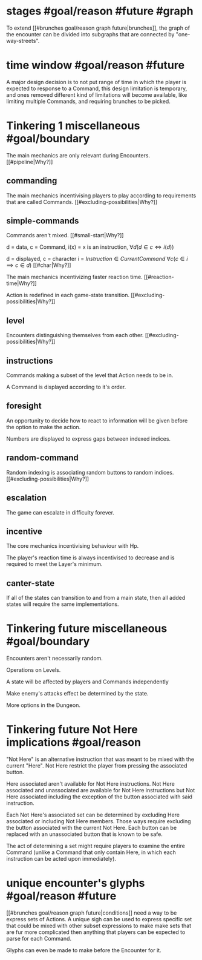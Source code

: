 # stages #goal/reason #future #graph 
To extend [[#brunches goal/reason graph future|brunches]], the graph of the encounter can be divided into subgraphs that are connected by "one-way-streets".
# time window #goal/reason #future 
A major design decision is to not put range of time in which the player is expected to response to a Command, this design limitation is temporary, and ones removed different kind of limitations will become available, like limiting multiple Commands, and requiring brunches to be picked.
# Tinkering 1 miscellaneous #goal/boundary 
The main mechanics are only relevant during Encounters. [[#pipeline|Why?]]
## commanding
The main mechanics incentivising players to play according to requirements that are called Commands. [[#excluding-possibilities|Why?]]
## simple-commands
Commands aren't mixed. [[#small-start|Why?]]

d = data, c = Command,
i(x) = x is an instruction,
$\forall d(d\in c\Longleftrightarrow i(d))$ 

d = displayed, c = character
i = $Instruction\in Current Command$
$\forall c(c\in i\implies c\in d)$ [[#char|Why?]]

The main mechanics incentivizing faster reaction time. [[#reaction-time|Why?]]

Action is redefined in each game-state transition. [[#excluding-possibilities|Why?]]
## level
Encounters distinguishing themselves from each other. [[#excluding-possibilities|Why?]]

## instructions
Commands making a subset of the level that Action needs to be in.

A Command is displayed according to it's order. 
## foresight
An opportunity to decide how to react to information will be given before the option to make the action.


Numbers are displayed to express gaps between indexed indices.
## random-command
Random indexing is associating random buttons to random indices. [[#excluding-possibilities|Why?]]
## escalation
The game can escalate in difficulty forever.
## incentive
The core mechanics incentivising behaviour with Hp. 

The player's reaction time is always incentivised to decrease and is required to meet the Layer's minimum.
## canter-state
If all of the states can transition to and from a main state, then all added states will require the same implementations.
# Tinkering future miscellaneous #goal/boundary 
Encounters aren't necessarily random.

Operations on Levels.

A state will be affected by players and Commands independently

Make enemy's attacks effect be determined by the state. 

More options in the Dungeon.
# Tinkering future Not Here implications #goal/reason 
"Not Here" is an alternative instruction that was meant to be mixed with the current "Here".
Not Here restrict the player from pressing the associated button.

Here associated aren't available for Not Here instructions.
Not Here associated and unassociated are available for Not Here instructions but Not Here associated including the exception of the button associated with said instruction.

Each Not Here's associated set can be determined by excluding Here associated or including Not Here members. Those ways require excluding the button associated with the current Not Here. Each button can be replaced with an unassociated button that is known to be safe.

The act of determining a set might require players to examine the entire Command (unlike a Command that only contain Here, in which each instruction can be acted upon immediately).
# unique encounter's glyphs #goal/reason #future 
[[#brunches goal/reason graph future|conditions]] need a way to be express sets of Actions. A unique sigh can be used to express specific set that could be mixed with other subset expressions to make make sets that are fur more complicated then anything that players can be expected to parse for each Command.

Glyphs can even be made to make before the Encounter for it.


